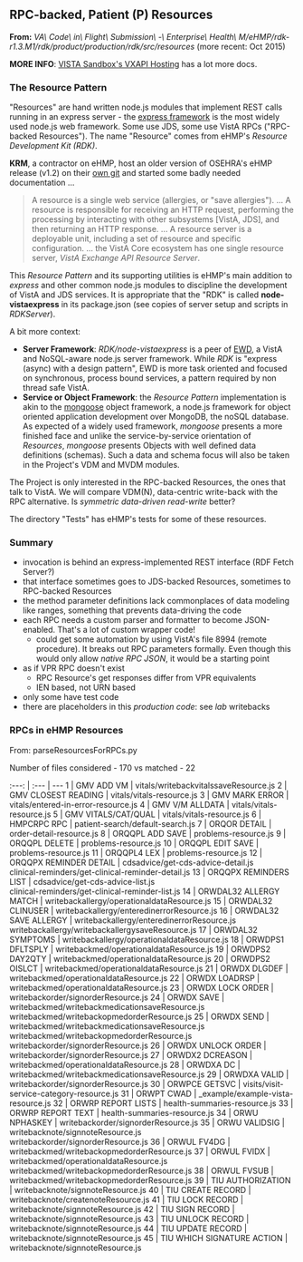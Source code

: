 ## RPC-backed, Patient (P) Resources

__From:__ _VA\ Code\ in\ Flight\ Submission\ -\ Enterprise\ Health\ M/eHMP/rdk-r1.3.M1/rdk/product/production/rdk/src/resources_ (more recent: Oct 2015)

__MORE INFO__: [VISTA Sandbox's VXAPI Hosting](https://ehmp.vaftl.us/resource/docs/vx-api/) has a lot more docs.

### The Resource Pattern

"Resources" are hand written node.js modules that implement REST calls running in an express server - the [express framework](http://expressjs.com/en/index.html) is the most widely used node.js web framework. Some use JDS, some use VistA RPCs ("RPC-backed Resources"). The name "Resource" comes from eHMP's _Resource Development Kit (RDK)_. 

__KRM__, a contractor on eHMP, host an older version of OSEHRA's eHMP release (v1.2) on their [own git](https://github.com/KRMAssociatesInc/eHMP/tree/master/rdk/product/production/rdk) and started some badly needed documentation ...

> A resource is a single web service (allergies, or "save allergies"). ... A resource is responsible for receiving an HTTP request, performing the processing by interacting with other subsystems [VistA, JDS], and then returning an HTTP response. ... A resource server is a deployable unit, including a set of resource and specific configuration. ... the VistA Core ecosystem has one single resource server, _VistA Exchange API Resource Server_.

This _Resource Pattern_ and its supporting utilities is eHMP's main addition to _express_ and other common node.js modules to discipline the development of VistA and JDS services. It is appropriate that the "RDK" is called __node-vistaexpress__ in its package.json (see copies of server setup and scripts in _RDKServer_). 

A bit more context:
  * __Server Framework__: _RDK/node-vistaexpress_ is a peer of [EWD](https://github.com/robtweed/ewd.js/tree/master), a VistA and NoSQL-aware node.js server framework. While _RDK_ is "express (async) with a design pattern", EWD is more task oriented and focused on synchronous, process bound services, a pattern required by non thread safe VistA. 
  * __Service or Object Framework__: the _Resource Pattern_ implementation is akin to the [mongoose](http://mongoosejs.com/) object framework, a node.js framework for object oriented application development over MongoDB, the noSQL database. As expected of a widely used framework, _mongoose_ presents a more finished face and unlike the service-by-service orientation of _Resources_, _mongoose_ presents Objects with well defined data definitions (schemas). Such a data and schema focus will also be taken in the Project's VDM and MVDM modules.

The Project is only interested in the RPC-backed Resources, the ones that talk to VistA. We will compare VDM(N), data-centric write-back with the RPC alternative. Is _symmetric data-driven read-write_ better?

The directory "Tests" has eHMP's tests for some of these resources.

### Summary

  * invocation is behind an express-implemented REST interface (RDF Fetch Server?)
  * that interface sometimes goes to JDS-backed Resources, sometimes to RPC-backed Resources
  * the method parameter definitions lack commonplaces of data modeling like ranges, something that prevents data-driving the code
  * each RPC needs a custom parser and formatter to become JSON-enabled. That's a lot of custom wrapper code!
    * could get some automation by using VistA's file 8994 (remote procedure). It breaks out RPC parameters formally. Even though
      this would only allow _native RPC JSON_, it would be a starting point
  * as if VPR RPC doesn't exist
    * RPC Resource's get responses differ from VPR equivalents
    * IEN based, not URN based
  * only some have test code 
  * there are placeholders in this _production code_: see _lab_ writebacks

### RPCs in eHMP Resources

From: parseResourcesForRPCs.py

Number of files considered - 170 vs matched - 22

:---: | :--- | ---
1 | GMV ADD VM | vitals/writebackvitalssaveResource.js
2 | GMV CLOSEST READING | vitals/vitals-resource.js
3 | GMV MARK ERROR | vitals/entered-in-error-resource.js
4 | GMV V/M ALLDATA | vitals/vitals-resource.js
5 | GMV VITALS/CAT/QUAL | vitals/vitals-resource.js
6 | HMPCRPC RPC | patient-search/default-search.js
7 | ORQOR DETAIL | order-detail-resource.js
8 | ORQQPL ADD SAVE | problems-resource.js
9 | ORQQPL DELETE | problems-resource.js
10 | ORQQPL EDIT SAVE | problems-resource.js
11 | ORQQPL4 LEX | problems-resource.js
12 | ORQQPX REMINDER DETAIL | cdsadvice/get-cds-advice-detail.js<br>clinical-reminders/get-clinical-reminder-detail.js
13 | ORQQPX REMINDERS LIST | cdsadvice/get-cds-advice-list.js<br>clinical-reminders/get-clinical-reminder-list.js
14 | ORWDAL32 ALLERGY MATCH | writebackallergy/operationaldataResource.js
15 | ORWDAL32 CLINUSER | writebackallergy/enteredinerrorResource.js
16 | ORWDAL32 SAVE ALLERGY | writebackallergy/enteredinerrorResource.js<br>writebackallergy/writebackallergysaveResource.js
17 | ORWDAL32 SYMPTOMS | writebackallergy/operationaldataResource.js
18 | ORWDPS1 DFLTSPLY | writebackmed/operationaldataResource.js
19 | ORWDPS2 DAY2QTY | writebackmed/operationaldataResource.js
20 | ORWDPS2 OISLCT | writebackmed/operationaldataResource.js
21 | ORWDX DLGDEF | writebackmed/operationaldataResource.js
22 | ORWDX LOADRSP | writebackmed/operationaldataResource.js
23 | ORWDX LOCK ORDER | writebackorder/signorderResource.js
24 | ORWDX SAVE | writebackmed/writebackmedicationsaveResource.js<br>writebackmed/writebackopmedorderResource.js
25 | ORWDX SEND | writebackmed/writebackmedicationsaveResource.js<br>writebackmed/writebackopmedorderResource.js<br>writebackorder/signorderResource.js
26 | ORWDX UNLOCK ORDER | writebackorder/signorderResource.js
27 | ORWDX2 DCREASON | writebackmed/operationaldataResource.js
28 | ORWDXA DC | writebackmed/writebackmedicationsaveResource.js
29 | ORWDXA VALID | writebackorder/signorderResource.js
30 | ORWPCE GETSVC | visits/visit-service-category-resource.js
31 | ORWPT CWAD | _example/example-vista-resource.js
32 | ORWRP REPORT LISTS | health-summaries-resource.js
33 | ORWRP REPORT TEXT | health-summaries-resource.js
34 | ORWU NPHASKEY | writebackorder/signorderResource.js
35 | ORWU VALIDSIG | writebacknote/signnoteResource.js<br>writebackorder/signorderResource.js
36 | ORWUL FV4DG | writebackmed/writebackopmedorderResource.js
37 | ORWUL FVIDX | writebackmed/operationaldataResource.js<br>writebackmed/writebackopmedorderResource.js
38 | ORWUL FVSUB | writebackmed/writebackopmedorderResource.js
39 | TIU AUTHORIZATION | writebacknote/signnoteResource.js
40 | TIU CREATE RECORD | writebacknote/createnoteResource.js
41 | TIU LOCK RECORD | writebacknote/signnoteResource.js
42 | TIU SIGN RECORD | writebacknote/signnoteResource.js
43 | TIU UNLOCK RECORD | writebacknote/signnoteResource.js
44 | TIU UPDATE RECORD | writebacknote/signnoteResource.js
45 | TIU WHICH SIGNATURE ACTION | writebacknote/signnoteResource.js


